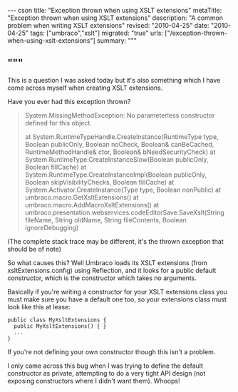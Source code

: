 --- cson
title: "Exception thrown when using XSLT extensions"
metaTitle: "Exception thrown when using XSLT extensions"
description: "A common problem when writing XSLT extensions"
revised: "2010-04-25"
date: "2010-04-25"
tags: ["umbraco","xslt"]
migrated: "true"
urls: ["/exception-thrown-when-using-xslt-extensions"]
summary: """

"""
---
This is a question I was asked today but it's also something which I have come across myself when creating XSLT extensions.

Have you ever had this exception thrown?

> System.MissingMethodException: No
> parameterless constructor defined for
> this object.
> 
> at
> System.RuntimeTypeHandle.CreateInstance(RuntimeType
> type, Boolean publicOnly, Boolean
> noCheck, Boolean& canBeCached,
> RuntimeMethodHandle& ctor, Boolean&
> bNeedSecurityCheck) at
> System.RuntimeType.CreateInstanceSlow(Boolean
> publicOnly, Boolean fillCache) at
> System.RuntimeType.CreateInstanceImpl(Boolean
> publicOnly, Boolean
> skipVisibilityChecks, Boolean
> fillCache) at
> System.Activator.CreateInstance(Type
> type, Boolean nonPublic) at
> umbraco.macro.GetXsltExtensions() at
> umbraco.macro.AddMacroXsltExtensions()
> at
> umbraco.presentation.webservices.codeEditorSave.SaveXslt(String
> fileName, String oldName, String
> fileContents, Boolean ignoreDebugging)

(The complete stack trace may be different, it's the thrown exception that should be of note) 

So what causes this? Well Umbraco loads its XSLT extensions (from xsltExtensions.config) using Reflection, and it looks for a public default constructor, which is the constructor which takes no arguments.

Basically if you're writing a constructor for your XSLT extensions class you must make sure you have a default one too, so your extensions class must look like this at lease:

    public class MyXsltExtensions { 
      public MyXsltExtensions() { }
      ...
    }

If you're not defining your own constructor though this isn't a problem.

I only came across this bug when I was trying to define the default constructor as private, attempting to do a very tight API design (not exposing constructors where I didn't want them).
Whoops! 